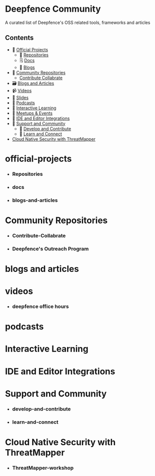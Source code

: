 # Deepfence Community

A curated list of Deepfence's OSS related tools, frameworks and articles

## Contents

- 💼 [Official Projects](#official-projects)
    - 📂 [Repositories](#repositories)
    - 🗒️ [Docs](#docs)
    - 📰 [Blogs](#blogs-and-articles)
- 🐾 [Community Repositories](#community-repositories)
    - [Contribute Collabrate](#Contribute-Collabrate)
- 🗃️ [Blogs and Articles](#blogs-and-articles)
- 📹 [Videos](#videos)
- 📑 [Slides](#slides)
- 🎤 [Podcasts](#podcasts)
- 🧪 [Interactive Learning](#interactive-learning)
- 👫 [Meetups & Events](#meetups-events)
- 🧰 [IDE and Editor Integrations](#ide-and-editor-integrations)
- 📡 [Support and Community](#support-and-community)
     - 💊 [Develop and Contribute](#develop-and-contribute)
     - 📆 [Learn and Connect](#learn-and-connect)
- [Cloud Native Security with ThreatMapper](#ThreatMapper-workshop)     


# official-projects
  -  ### Repositories 
  -  ### docs
  -  ### blogs-and-articles
  
# Community Repositories
  - ### Contribute-Collabrate
  - ### Deepfence's Outreach Program 

# blogs and articles

# videos
  - ### deepfence office hours 

# podcasts

# Interactive Learning

# IDE and Editor Integrations

# Support and Community
  - ### develop-and-contribute
  - ### learn-and-connect

# Cloud Native Security with ThreatMapper
  - ### ThreatMapper-workshop
  
